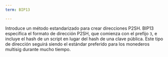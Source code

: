 ```yaml
---
term: BIP13

---
```

Introduce un método estandarizado para crear direcciones P2SH. BIP13 especifica el formato de dirección P2SH, que comienza con el prefijo `3`, e incluye el hash de un script en lugar del hash de una clave pública. Este tipo de dirección seguirá siendo el estándar preferido para los monederos multisig durante mucho tiempo.